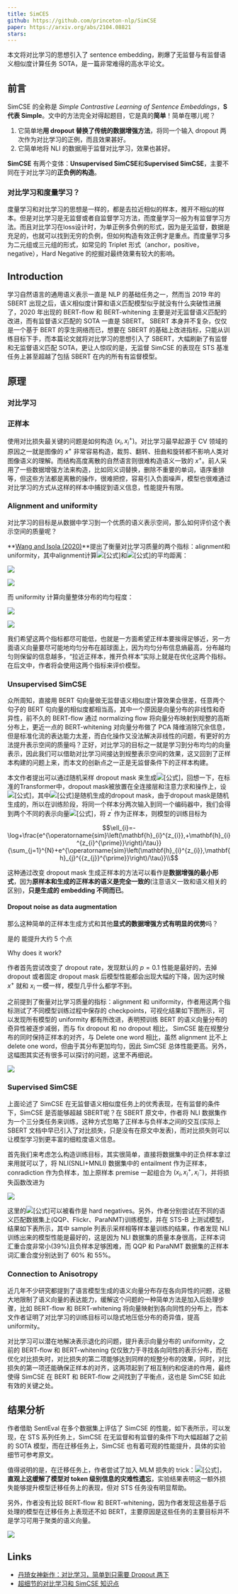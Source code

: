 ```yaml
---
title: SimCES
github: https://github.com/princeton-nlp/SimCSE
paper: https://arxiv.org/abs/2104.08821
stars: 
---
```


本文将对比学习的思想引入了 sentence embedding，刷爆了无监督与有监督语义相似度计算任务 SOTA，是一篇非常难得的高水平论文。

## 前言

SimCSE 的全称是 *Simple Contrastive Learning of Sentence Embeddings*，**S 代表 Simple**。文中的方法完全对得起题目，它是真的**简单**！简单在哪儿呢？

1. 它简单地**用 dropout 替换了传统的数据增强方法**，将同一个输入 dropout 两次作为对比学习的正例，而且效果甚好。
2. 它简单地将 NLI 的数据用于监督对比学习，效果也甚好。

**SimCSE** 有两个变体：**Unsupervised SimCSE**和**Supervised SimCSE**，主要不同在于对比学习的**正负例的构造**。

### 对比学习和度量学习？

度量学习和对比学习的思想是一样的，都是去拉近相似的样本，推开不相似的样本。但是对比学习是无监督或者自监督学习方法，而度量学习一般为有监督学习方法。而且对比学习在loss设计时，为单正例多负例的形式，因为是无监督，数据是充足的，也就可以找到无穷的负例，但如何构造有效正例才是重点。而度量学习多为二元组或三元组的形式，如常见的 Triplet 形式（anchor，positive，negative），Hard Negative 的挖掘对最终效果有较大的影响。



## Introduction

学习自然语言的通用语义表示一直是 NLP 的基础任务之一，然而当 2019 年的 SBERT 出现之后，语义相似度计算和语义匹配模型似乎就没有什么突破性进展了，2020 年出现的 BERT-flow 和 BERT-whitening 主要是对无监督语义匹配的改进，而有监督语义匹配的 SOTA 一直是 SBERT。
SBERT 本身并不复杂，仅仅是一个基于 BERT 的孪生网络而已，想要在 SBERT 的基础上改进指标，只能从训练目标下手，而本篇论文就将对比学习的思想引入了 SBERT，大幅刷新了有监督和无监督语义匹配 SOTA，更让人惊叹的是，无监督 SimCSE 的表现在 STS 基准任务上甚至超越了包括 SBERT 在内的所有有监督模型。

## 原理

### 对比学习

### 正样本

使用对比损失最关键的问题是如何构造 $(x_i, x_i^+)$。对比学习最早起源于 CV 领域的原因之一就是图像的 $x^+$ 非常容易构造，裁剪、翻转、扭曲和旋转都不影响人类对图像语义的理解。而结构高度离散的自然语言则很难构造语义一致的 $x^+$。前人采用了一些数据增强方法来构造，比如同义词替换，删除不重要的单词，语序重排等，但这些方法都是离散的操作，很难把控，容易引入负面噪声，模型也很难通过对比学习的方式从这样的样本中捕捉到语义信息，性能提升有限。

### Alignment and uniformity

对比学习的目标是从数据中学习到一个优质的语义表示空间，那么如何评价这个表示空间的质量呢？

**[Wang and Isola (2020)](https://link.zhihu.com/?target=http%3A//proceedings.mlr.press/v119/wang20k/wang20k.pdf)**提出了衡量对比学习质量的两个指标：alignment和uniformity，其中alignment计算![[公式]](https://www.zhihu.com/equation?tex=x_i)和![[公式]](https://www.zhihu.com/equation?tex=x_%7Bi%7D%5E%7B%2B%7D)的平均距离：

![](https://www.zhihu.com/equation?tex=%5Cell_%7B%5Ctext+%7Balign+%7D%7D+%5Ctriangleq+%5Cunderset%7B%5Cleft%28x%2C+x%5E%7B%2B%7D%5Cright%29+%5Csim+p_%7B%5Ctext+%7Bpos+%7D%7D%7D%7B%5Cmathbb%7BE%7D%7D%5Cleft%5C%7Cf%28x%29-f%5Cleft%28x%5E%7B%2B%7D%5Cright%29%5Cright%5C%7C%5E%7B2%7D+%5C%5C)

![](https://pic3.zhimg.com/80/v2-1e82a83ced2193eeea88de52cb79dab6_720w.jpg)

而 uniformity 计算向量整体分布的均匀程度：

![](https://www.zhihu.com/equation?tex=%5Cell_%7B%5Ctext+%7Buniform+%7D%7D+%5Ctriangleq+%5Clog+%5Cunderset%7Bx%2C+y%5Csim+p_%7B%5Ctext%7Bdata%7D%7D%7D%7B%5Cmathbb%7BE%7D%7D+e%5E%7B-2%5C%7Cf%28x%29-f%28y%29%5C%7C%5E%7B2%7D%7D+%5C%5C)

![](https://pic1.zhimg.com/80/v2-00663c0ed44da5eeac9e28d741d0a95c_720w.jpg)

我们希望这两个指标都尽可能低，也就是一方面希望正样本要挨得足够近，另一方面语义向量要尽可能地均匀分布在超球面上，因为均匀分布信息熵最高，分布越均匀则保留的信息越多，“拉近正样本，推开负样本”实际上就是在优化这两个指标。在后文中，作者将会使用这两个指标来评价模型。

### Unsupervised SimCSE

众所周知，直接用 BERT 句向量做无监督语义相似度计算效果会很差，任意两个句子的 BERT 句向量的相似度都相当高，其中一个原因是向量分布的非线性和奇异性，前不久的 BERT-flow 通过 normalizing flow 将向量分布映射到规整的高斯分布上，更近一点的 BERT-whitening 对向量分布做了 PCA 降维消除冗余信息，但是标准化流的表达能力太差，而白化操作又没法解决非线性的问题，有更好的方法提升表示空间的质量吗？正好，对比学习的目标之一就是学习到分布均匀的向量表示，因此我们可以借助对比学习间接达到规整表示空间的效果，这又回到了正样本构建的问题上来，而本文的创新点之一正是无监督条件下的正样本构建。

本文作者提出可以通过随机采样 dropout mask 来生成![[公式]](https://www.zhihu.com/equation?tex=x_%7Bi%7D%5E%7B%2B%7D)，回想一下，在标准的Transformer中，dropout mask被放置在全连接层和注意力求和操作上，设![[公式]](https://www.zhihu.com/equation?tex=%5Cmathbf%7Bh%7D_%7Bi%7D%5E%7Bz%7D%3Df_%7B%5Ctheta%7D%5Cleft%28x_%7Bi%7D%2C+z%5Cright%29)，其中![[公式]](https://www.zhihu.com/equation?tex=z)是随机生成的dropout mask，由于dropout mask是随机生成的，所以在训练阶段，将同一个样本分两次输入到同一个编码器中，我们会得到两个不同的表示向量![[公式]](https://www.zhihu.com/equation?tex=z%2Cz%5E%5Cprime)，将 $z^\prime$ 作为正样本，则模型的训练目标为

$$\ell_{i}=-\log+\frac{e^{\operatorname{sim}\left(\mathbf{h}_{i}^{z_{i}},+\mathbf{h}_{i}^{z_{i}^{\prime}}\right)/\tau}}{\sum_{j=1}^{N}+e^{\operatorname{sim}\left(\mathbf{h}_{i}^{z_{i}},\mathbf{h}_{j}^{{z_{j}}^{\prime}}\right)/\tau}}\\$$

这种通过改变 dropout mask 生成正样本的方法可以看作是**数据增强的最小形式**，因为**原样本和生成的正样本的语义是完全一致的**(注意语义一致和语义相关的区别)，**只是生成的 embedding 不同而已**。

#### Dropout noise as data augmentation

那么这种简单的正样本生成方式和其他**显式的数据增强方式有明显的优势**吗？

是的 能提升大约 5 个点

Why does it work?

作者首先尝试改变了 dropout rate，发现默认的 $p=0.1$ 性能是最好的，去掉 dropout 或者固定 dropout mask 后模型性能都会出现大幅的下降，因为这时候 $x^+$ 就和 $x_i$ 一模一样，模型几乎什么都学不到。

之前提到了衡量对比学习质量的指标：alignment 和 uniformity，作者用这两个指标测试了不同模型训练过程中保存的 checkpoints，可视化结果如下图所示，可以发现所有模型的 uniformity 都有所改进，表明预训练 BERT 的语义向量分布的奇异性被逐步减弱，而与 fix dropout 和 no dropout 相比， SimCSE 能在规整分布的同时保持正样本的对齐，与 Delete one word 相比，虽然 alignment 比不上 delete one  word，但由于其分布更加均匀，因此 SimCSE 总体性能更高。另外，这幅图其实还有很多可以探讨的问题，这里不再细说。

![](https://pic3.zhimg.com/80/v2-da7a45c8d044ebc9d6779996c7579ada_720w.jpg)

### Supervised SimCSE

上面论述了 SimCSE 在无监督语义相似度任务上的优秀表现，在有监督的条件下，SimCSE 是否能够超越 SBERT呢？在 SBERT 原文中，作者将 NLI 数据集作为一个三分类任务来训练，这种方式忽略了正样本与负样本之间的交互(实际上 SBERT 文档中早已引入了对比损失，只是没有在原文中发表)，而对比损失则可以让模型学习到更丰富的细粒度语义信息。

首先我们来考虑怎么构造训练目标，其实很简单，直接将数据集中的正负样本拿过来用就可以了，将 NLI(SNLI+MNLI) 数据集中的 entailment 作为正样本， conradiction 作为负样本，加上原样本 premise 一起组合为 $(x_i,x^+_i,x_i^-)$，并将损失函数改进为

![](https://www.zhihu.com/equation?tex=-%5Clog+%5Cfrac%7Be%5E%7B%5Coperatorname%7Bsim%7D%5Cleft%28%5Cmathbf%7Bh%7D_%7Bi%7D%2C+%5Cmathbf%7Bh%7D_%7Bi%7D%5E%7B%2B%7D%5Cright%29+%2F+%5Ctau%7D%7D%7B%5Csum_%7Bj%3D1%7D%5E%7BN%7D%5Cleft%28e%5E%7B%5Coperatorname%7Bsim%7D%5Cleft%28%5Cmathbf%7Bh%7D_%7Bi%7D%2C+%5Cmathbf%7Bh%7D_%7Bj%7D%5E%7B%2B%7D%5Cright%29+%2F+%5Ctau%7D%2Be%5E%7B%5Coperatorname%7Bsim%7D%5Cleft%28%5Cmathbf%7Bh%7D_%7Bi%7D%2C+%5Cmathbf%7Bh%7D_%7Bj%7D%5E%7B-%7D%5Cright%29+%2F+%5Ctau%7D%5Cright%29%7D+%5C%5C)

这里的![[公式]](https://www.zhihu.com/equation?tex=x_%7Bi%7D%5E%7B-%7D)可以被看作是 hard negatives。另外，作者分别尝试在不同的语义匹配数据集上(QQP、Flickr、ParaNMT)训练模型，并在 STS-B 上测试模型，结果如下表所示，其中 sample 列表示采样相等样本量训练的结果，作者发现 NLI 训练出来的模型性能是最好的，这是因为 NLI 数据集的质量本身很高，正样本词汇重合度非常小(39%)且负样本足够困难，而 QQP 和 ParaNMT 数据集的正样本词汇重合度分别达到了 60% 和 55%。

### Connection to Anisotropy

近几年不少研究都提到了语言模型生成的语义向量分布存在各向异性的问题，这极大地限制了语义向量的表达能力，缓解这个问题的一种简单方法是加入后处理步骤，比如 BERT-flow 和 BERT-whitening 将向量映射到各向同性的分布上，而本文作者证明了对比学习的训练目标可以隐式地压低分布的奇异值，提高 uniformity。

对比学习可以潜在地解决表示退化的问题，提升表示向量分布的 uniformity，之前的 BERT-flow 和 BERT-whitening 仅仅致力于寻找各向同性的表示分布，而在优化对比损失时，对比损失的第二项能够达到同样的规整分布的效果，同时，对比损失的第一项还能确保正样本的对齐，这两项起到了相互制约和促进的作用，最终使得 SimCSE 在 BERT 和 BERT-flow 之间找到了平衡点，这也是 SimCSE 如此有效的关键之处。

## 结果分析

作者借助 SentEval 在多个数据集上评估了 SimCSE 的性能，如下表所示，可以发现，在 STS 系列任务上，SimCSE 在无监督和有监督的条件下均大幅超越了之前的 SOTA 模型，而在迁移任务上，SimCSE 也有着可观的性能提升，具体的实验细节可参考原文。

值得说明的是，在迁移任务上，作者尝试了加入 MLM 损失的 trick：![[公式]](https://www.zhihu.com/equation?tex=%5Cell%2B%5Clambda+%5Ccdot+%5Cell%5E%7B%5Cmathrm%7Bmlm%7D%7D)，**直观上这缓解了模型对 token 级别信息的灾难性遗忘**，实验结果表明这一额外损失能够提升模型迁移任务上的表现，但对 STS 任务没有明显帮助。

另外，作者没有比较 BERT-flow 和 BERT-whitening，因为作者发现这些基于后处理的模型在迁移任务上表现还不如 BERT，主要原因是这些任务的主要目标并不是学习可用于聚类的语义向量。

![](https://pic2.zhimg.com/80/v2-7e2eda5589fa63026b77dbe863115351_720w.jpg)

## Links

- [丹琦女神新作：对比学习，简单到只需要 Dropout 两下](https://mp.weixin.qq.com/s/BpbI_S9lXofVFdu8qffIkg)
- [超细节的对比学习和 SimCSE 知识点](超细节的对比学习和SimCSE知识点)

